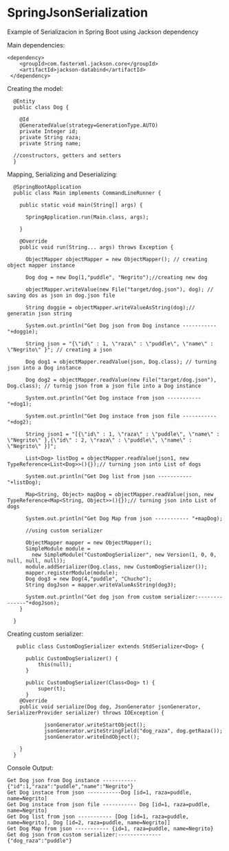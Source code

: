 # SpringJsonSerialization
Example of Serializacion in Spring Boot using Jackson dependency

Main dependencies:

  	<dependency>
	    <groupId>com.fasterxml.jackson.core</groupId>
	    <artifactId>jackson-databind</artifactId>
	 </dependency>
Creating the model:

      @Entity
      public class Dog {

        @Id
        @GeneratedValue(strategy=GenerationType.AUTO)
        private Integer id;
        private String raza;
        private String name;
        
      //constructors, getters and setters
      }
Mapping, Serializing and Deserializing:

      @SpringBootApplication
      public class Main implements CommandLineRunner {

        public static void main(String[] args) {

          SpringApplication.run(Main.class, args);

        }

        @Override
        public void run(String... args) throws Exception {

          ObjectMapper objectMapper = new ObjectMapper(); // creating object mapper instance

          Dog dog = new Dog(1,"puddle", "Negrito");//creating new dog

          objectMapper.writeValue(new File("target/dog.json"), dog); // saving dos as json in dog.json file

          String doggie = objectMapper.writeValueAsString(dog);// generatin json string

          System.out.println("Get Dog json from Dog instance ----------- "+doggie);

          String json = "{\"id\" : 1, \"raza\" : \"puddle\", \"name\" : \"Negrito\" }"; // creating a json

          Dog dog1 = objectMapper.readValue(json, Dog.class); // turning json into a Dog instance

          Dog dog2 = objectMapper.readValue(new File("target/dog.json"), Dog.class); // turnig json from a json file into a Dog instance

          System.out.println("Get Dog instace from json -----------"+dog1);

          System.out.println("Get Dog instace from json file ----------- "+dog2);

          String json1 = "[{\"id\" : 1, \"raza\" : \"puddle\", \"name\" : \"Negrito\" },{\"id\" : 2, \"raza\" : \"puddle\", \"name\" : \"Negrito\" }]";

          List<Dog> listDog = objectMapper.readValue(json1, new TypeReference<List<Dog>>(){});// turning json into List of dogs

          System.out.println("Get Dog list from json ----------- "+listDog);

          Map<String, Object> mapDog = objectMapper.readValue(json, new TypeReference<Map<String, Object>>(){});// turning json into List of dogs

          System.out.println("Get Dog Map from json ----------- "+mapDog);

          //using custom serializer

          ObjectMapper mapper = new ObjectMapper();
          SimpleModule module = 
            new SimpleModule("CustomDogSerializer", new Version(1, 0, 0, null, null, null));
          module.addSerializer(Dog.class, new CustomDogSerializer());
          mapper.registerModule(module);
          Dog dog3 = new Dog(4,"puddle", "Chucho");
          String dogJson = mapper.writeValueAsString(dog3);

          System.out.println("Get dog json from custom serializer:--------------"+dogJson);
        }

      }
      
 Creating custom serializer:
 
       public class CustomDogSerializer extends StdSerializer<Dog> {

          public CustomDogSerializer() {
              this(null);
          }

          public CustomDogSerializer(Class<Dog> t) {
              super(t);
          }
        @Override
        public void serialize(Dog dog, JsonGenerator jsonGenerator, SerializerProvider serializer) throws IOException {

                jsonGenerator.writeStartObject();
                jsonGenerator.writeStringField("dog_raza", dog.getRaza());
                jsonGenerator.writeEndObject();

        }       
      }


Console Output:

    Get Dog json from Dog instance ----------- {"id":1,"raza":"puddle","name":"Negrito"}
    Get Dog instace from json -----------Dog [id=1, raza=puddle, name=Negrito]
    Get Dog instace from json file ----------- Dog [id=1, raza=puddle, name=Negrito]
    Get Dog list from json ----------- [Dog [id=1, raza=puddle, name=Negrito], Dog [id=2, raza=puddle, name=Negrito]]
    Get Dog Map from json ----------- {id=1, raza=puddle, name=Negrito}
    Get dog json from custom serializer:--------------{"dog_raza":"puddle"}
